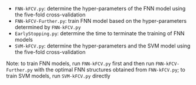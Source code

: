 - `FNN-kFCV.py`: determine the hyper-parameters of the FNN model using the five-fold cross-validation
- `FNN-kFCV-Further.py`: train FNN model based on the hyper-parameters determined by `FNN-kFCV.py`
- `EarlyStopping.py`: determine the time to terminate the training of FNN models
- `SVM-kFCV.py`: determine the hyper-parameters and the SVM model using the five-fold cross-validation

Note: to train FNN models, run `FNN-kFCV.py` first and then run `FNN-kFCV-Further.py` with the optimal FNN structures obtained from `FNN-kFCV.py`; to train SVM models, run `SVM-kFCV.py` directly
